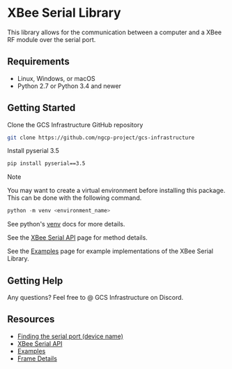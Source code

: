 # XBee Serial Library

This library allows for the communication between a computer and a XBee RF module over the serial port. 

## Requirements
* Linux, Windows, or macOS
* Python 2.7 or Python 3.4 and newer

## Getting Started
Clone the GCS Infrastructure GitHub repository
```sh
git clone https://github.com/ngcp-project/gcs-infrastructure
```

Install pyserial 3.5

```sh
pip install pyserial==3.5
```

> [!Note]
> You may want to create a virtual environment before installing this package. This can be done with the following command.
> ```py
> python -m venv <environment_name>
> ```
> See python's [venv](https://docs.python.org/3/library/venv.html) docs for more details.

See the [XBee Serial API][api] page for method details.

See the [Examples][examples] page for example implementations of the XBee Serial Library.


## Getting Help
Any questions? Feel free to @ GCS Infrastructure on Discord.

## Resources
* [Finding the serial port (device name)][serial_port]
* [XBee Serial API][api]
* [Examples][examples]
* [Frame Details][frame_details]


<!-- Links -->
[api]: ./docs/api.md
[examples]: ./docs/examples.md
[frame_details]: ./docs/frame_details.md
[serial_port]: ./docs/serial_port.md